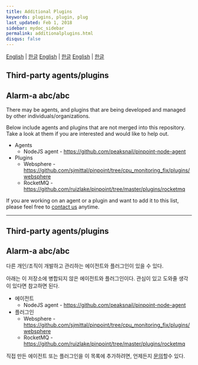 ```yaml
---
title: Additional Plugins
keywords: plugins, plugin, plug
last_updated: Feb 1, 2018
sidebar: mydoc_sidebar
permalink: additionalplugins.html
disqus: false
---
```


[English](#Third-party-agents/plugins) | [한글](#Third-party-agents/plugins-1)
[English](#alarm-a) | [한글](#alarm-a-1)
[English](#alarm-a-abc/abc) | [한글](#alarm-a-abc/abc-1)
## Third-party agents/plugins
## Alarm-a abc/abc

There may be agents, and plugins that are being developed and managed by other individuals/organizations.

Below include agents and plugins that are not merged into this repository.  
Take a look at them if you are interested and would like to help out.
* Agents
  * NodeJS agent - https://github.com/peaksnail/pinpoint-node-agent
* Plugins
  * Websphere - https://github.com/sjmittal/pinpoint/tree/cpu_monitoring_fix/plugins/websphere
  * RocketMQ - https://github.com/ruizlake/pinpoint/tree/master/plugins/rocketmq

If you are working on an agent or a plugin and want to add it to this list, please feel free to [contact us](mailto:roy.kim@navercorp.com) anytime.

---

## Third-party agents/plugins
## Alarm-a abc/abc

다른 개인/조직이 개발하고 관리하는 에이전트와 플러그인이 있을 수 있다.

아래는 이 저장소에 병합되지 않은 에이전트와 플러그인이다.
관심이 있고 도와줄 생각이 있다면 참고하면 된다.
* 에이전트
  * NodeJS agent - https://github.com/peaksnail/pinpoint-node-agent
* 플러그인
  * Websphere - https://github.com/sjmittal/pinpoint/tree/cpu_monitoring_fix/plugins/websphere
  * RocketMQ - https://github.com/ruizlake/pinpoint/tree/master/plugins/rocketmq

직접 만든 에이전트 또는 플러그인을 이 목록에 추가하려면, 언제든지 [문의](mailto:roy.kim@navercorp.com)할수 있다.
